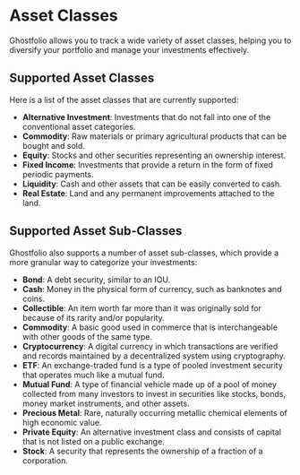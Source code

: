 # Asset Classes

Ghostfolio allows you to track a wide variety of asset classes, helping you to diversify your portfolio and manage your investments effectively.

## Supported Asset Classes

Here is a list of the asset classes that are currently supported:

*   **Alternative Investment**: Investments that do not fall into one of the conventional asset categories.
*   **Commodity**: Raw materials or primary agricultural products that can be bought and sold.
*   **Equity**: Stocks and other securities representing an ownership interest.
*   **Fixed Income**: Investments that provide a return in the form of fixed periodic payments.
*   **Liquidity**: Cash and other assets that can be easily converted to cash.
*   **Real Estate**: Land and any permanent improvements attached to the land.

## Supported Asset Sub-Classes

Ghostfolio also supports a number of asset sub-classes, which provide a more granular way to categorize your investments:

*   **Bond**: A debt security, similar to an IOU.
*   **Cash**: Money in the physical form of currency, such as banknotes and coins.
*   **Collectible**: An item worth far more than it was originally sold for because of its rarity and/or popularity.
*   **Commodity**: A basic good used in commerce that is interchangeable with other goods of the same type.
*   **Cryptocurrency**: A digital currency in which transactions are verified and records maintained by a decentralized system using cryptography.
*   **ETF**: An exchange-traded fund is a type of pooled investment security that operates much like a mutual fund.
*   **Mutual Fund**: A type of financial vehicle made up of a pool of money collected from many investors to invest in securities like stocks, bonds, money market instruments, and other assets.
*   **Precious Metal**: Rare, naturally occurring metallic chemical elements of high economic value.
*   **Private Equity**: An alternative investment class and consists of capital that is not listed on a public exchange.
*   **Stock**: A security that represents the ownership of a fraction of a corporation.
